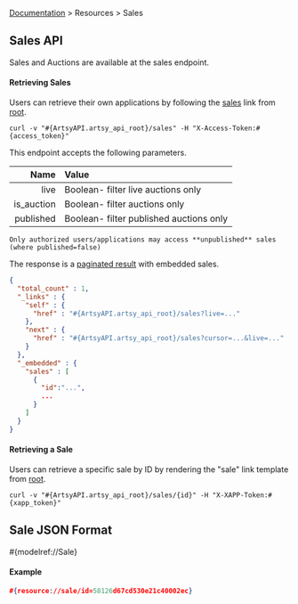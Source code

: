 [Documentation](/docs) &gt; Resources &gt; Sales

## Sales API

Sales and Auctions are available at the sales endpoint.

#### Retrieving Sales

Users can retrieve their own applications by following the [sales](#{ArtsyAPI.artsy_api_root}/sales) link from [root](#{ArtsyAPI.artsy_api_root}).

```
curl -v "#{ArtsyAPI.artsy_api_root}/sales" -H "X-Access-Token:#{access_token}"
```

This endpoint accepts the following parameters.

Name       | Value                                  |
----------:|:---------------------------------------|
live       | Boolean- filter live auctions only     |
is_auction | Boolean- filter auctions only          |
published  | Boolean- filter published auctions only|

``` alert[danger]
Only authorized users/applications may access **unpublished** sales (where published=false)
```

The response is a [paginated result](/docs/pagination) with embedded sales.

``` json
{
  "total_count" : 1,
  "_links" : {
    "self" : {
      "href" : "#{ArtsyAPI.artsy_api_root}/sales?live=..."
    },
    "next" : {
      "href" : "#{ArtsyAPI.artsy_api_root}/sales?cursor=...&live=..."
    }
  },
  "_embedded" : {
    "sales" : [
      {
        "id":"...",
        ...
      }
    ]
  }
}
```

#### Retrieving a Sale

Users can retrieve a specific sale by ID by rendering the "sale" link template from [root](#{ArtsyAPI.artsy_api_root}).

```
curl -v "#{ArtsyAPI.artsy_api_root}/sales/{id}" -H "X-XAPP-Token:#{xapp_token}"
```
## Sale JSON Format

#{modelref://Sale}

#### Example

``` json
#{resource://sale/id=58126d67cd530e21c40002ec}
```

